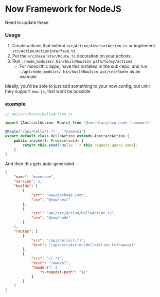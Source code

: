 # Now Framework for NodeJS

Need to update these

 ### Usage
 
1. Create actions that extend `src/Action/AbstractAction.ts` or implement `src/Action/ActionInterface.ts`
2. Put the `src/Decorator/Route.ts` decoration on your actions.
3. Run `./node_modules/.bin/buildNowJson path/to/my/actions`
    * For monolithic apps, have this installed in the sub-repo, and run `./api/node_modules/.bin/buildNowJson api/src/Route` as an example

Ideally, you'd be able to just add something to your now config, but until they support `now.js`, that wont be possible


### example

```typescript
// api/src/Route/HelloAction.ts

import {AbstractAction, Route} from '@secretary/now-node-framework';

@Route('/api/hello/(.*)', '?name=$1')
export default class HelloAction extends AbstractAction {
    public invoke(): Promise<void> {
        return this.send('Hello ' + this.request.query.name);
    }
}
```

And then this gets auto-generated
```json
{
    "name": "monorepo",
    "version": 2,
    "builds": [
        {
            "src": "www/package.json",
            "use": "@now/next"
        },
        {
            "src": "api/src/Action/HelloAction.ts",
            "use": "@now/node"
        }
    ],
    "routes": [
        {
            "src": "/api/hello/(.*)",
            "dest": "/api/src/Action/HelloAction.ts?name=$1"
        },
        {
            "src": "/(.*)",
            "dest": "/www/$1",
            "headers": {
                "x-request-path": "$1"
            }
        }
    ]
}
```
